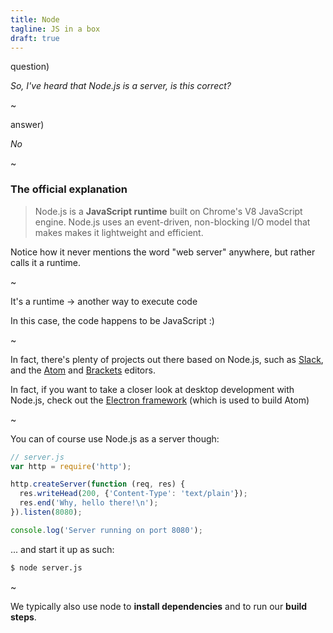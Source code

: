 ```yaml
---
title: Node
tagline: JS in a box
draft: true
---
```



question)

*So, I've heard that Node.js is a server, is this correct?*

~

answer)

*No*

~

### The official explanation

> Node.js is a **JavaScript runtime** built on Chrome's V8 JavaScript
> engine. Node.js uses an event-driven, non-blocking I/O model that
> makes makes it lightweight and efficient.

Notice how it never mentions the word "web server" anywhere, but rather
calls it a runtime.

~

It's a runtime -> another way to execute code

In this case, the code happens to be JavaScript :)

~

In fact, there's plenty of projects out there based on Node.js, such
as [Slack](https://slack.com), and the [Atom](https://atom.io) and
[Brackets](https://brackets.io) editors.

In fact, if you want to take a closer look at desktop development with
Node.js, check out the [Electron framework](https://electron.atom.io)
(which is used to build Atom)

~

You can of course use Node.js as a server though:

```javascript
// server.js
var http = require('http');

http.createServer(function (req, res) {
  res.writeHead(200, {'Content-Type': 'text/plain'});
  res.end('Why, hello there!\n');
}).listen(8080);

console.log('Server running on port 8080');
```

... and start it up as such:

```bash
$ node server.js
```

~

We typically also use node to **install dependencies** and to run our **build steps**.